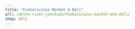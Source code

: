 ```yaml
---
title: "Funkalicious Market & Deli"
url: /white-river-junction/funkalicious-market-and-deli/
shop: deli
---
```

